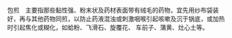 包煎　主要指那些黏性强、粉末状及药材表面带有绒毛的药物，宜先用纱布袋装好，再与其他药物同煎，以防止药液混浊或刺激咽喉引起咳嗽及沉于锅底，或加热时引起焦化或糊化，如蛤粉、飞滑石、旋覆花、
车前子、蒲黄、灶心土等。